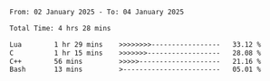 <!--START_SECTION:waka-->

```txt
From: 02 January 2025 - To: 04 January 2025

Total Time: 4 hrs 28 mins

Lua        1 hr 29 mins    >>>>>>>>-----------------   33.12 %
C          1 hr 15 mins    >>>>>>>------------------   28.08 %
C++        56 mins         >>>>>--------------------   21.16 %
Bash       13 mins         >------------------------   05.01 %
```

<!--END_SECTION:waka-->
